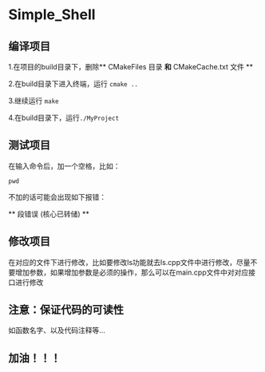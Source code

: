 # Simple_Shell

## 编译项目

1.在项目的build目录下，删除** CMakeFiles 目录 **和** CMakeCache.txt 文件 **

2.在build目录下进入终端，运行 `cmake ..`

3.继续运行 `make`

4.在build目录下，运行`./MyProject`

## 测试项目

在输入命令后，加一个空格，比如：

`pwd `

不加的话可能会出现如下报错：

** 段错误 (核心已转储) **

## 修改项目

在对应的文件下进行修改，比如要修改ls功能就去ls.cpp文件中进行修改，尽量不要增加参数，如果增加参数是必须的操作，那么可以在main.cpp文件中对对应接口进行修改

## 注意：保证代码的可读性

如函数名字、以及代码注释等...

## 加油！！！
